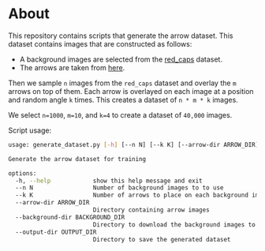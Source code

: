 # About

This repository contains scripts that generate the arrow dataset. This dataset contains
images that are constructed as follows:

- A background images are selected from the [red_caps](https://huggingface.co/datasets/red_caps)
dataset.
- The arrows are taken from [here](https://www.cleanpng.com/free/arrow-image.html).

Then we sample `n` images from the `red_caps` dataset and overlay the `m` arrows on top
of them. Each arrow is overlayed on each image at a position and random angle `k` times.
This creates a dataset of `n * m * k` images.

We select `n=1000`, `m=10`, and `k=4` to create a dataset of `40,000` images.

Script usage:

```bash
usage: generate_dataset.py [-h] [--n N] [--k K] [--arrow-dir ARROW_DIR] [--background-dir BACKGROUND_DIR] [--output-dir OUTPUT_DIR]

Generate the arrow dataset for training

options:
  -h, --help            show this help message and exit
  --n N                 Number of background images to to use
  --k K                 Number of arrows to place on each background image
  --arrow-dir ARROW_DIR
                        Directory containing arrow images
  --background-dir BACKGROUND_DIR
                        Directory to download the background images to
  --output-dir OUTPUT_DIR
                        Directory to save the generated dataset
```
